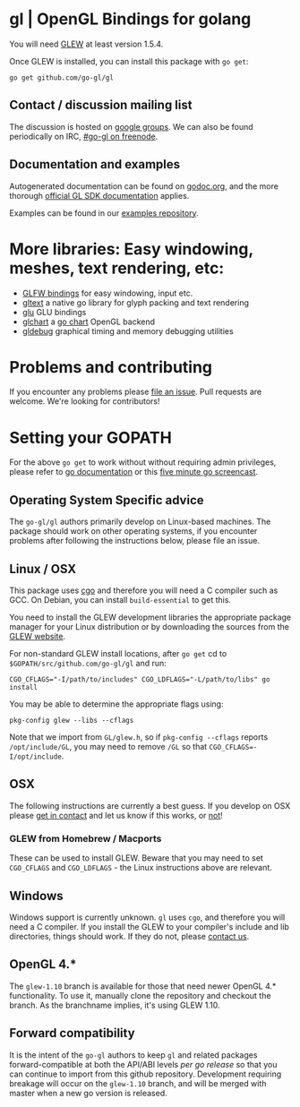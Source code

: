 gl | OpenGL Bindings for golang
===============================

You will need [GLEW](http://glew.sourceforge.net/) at least version 1.5.4.

Once GLEW is installed, you can install this package with `go get`:

    go get github.com/go-gl/gl

Contact / discussion mailing list
---------------------------------

The discussion is hosted on [google groups](https://groups.google.com/forum/#!forum/go-gl).
We can also be found periodically on IRC, [#go-gl on freenode](http://webchat.freenode.net/?randomnick=1&channels=go-gl&prompt=1).

Documentation and examples
--------------------------

Autogenerated documentation can be found on
[godoc.org](http://godoc.org/github.com/go-gl/gl), and the more thorough
[official GL SDK documentation](http://www.opengl.org/sdk/docs/man/xhtml/) applies.

Examples can be found in our [examples repository](https://github.com/go-gl/examples).

# More libraries: Easy windowing, meshes, text rendering, etc:

* [GLFW bindings](https://github.com/go-gl/glfw) for easy windowing, input etc.
* [gltext](https://github.com/go-gl/gltext) a native go library for glyph packing and text rendering
* [glu](https://github.com/go-gl/glu) GLU bindings
* [glchart](https://github.com/go-gl/glchart) a [go chart](https://github.com/vdobler/chart) OpenGL backend
* [gldebug](https://github.com/go-gl/gldebug) graphical timing and memory debugging utilities

# Problems and contributing

If you encounter any problems please [file an issue](https://github.com/go-gl/gl/issues/new).
Pull requests are welcome. We're looking for contributors!

# Setting your GOPATH

For the above `go get` to work without without requiring admin privileges,
please refer to [go documentation](http://golang.org/doc/code.html) or this
[five minute go screencast](http://www.youtube.com/watch?v=XCsL89YtqCs).

Operating System Specific advice
--------------------------------

The `go-gl/gl` authors primarily develop on Linux-based machines. The package
should work on other operating systems, if you encounter problems after following
the instructions below, please file an issue.

## Linux / OSX

This package uses [cgo](http://golang.org/cmd/cgo/) and therefore you will need
a C compiler such as GCC. On Debian, you can install `build-essential` to get this.

You need to install the GLEW development libraries the appropriate package manager
for your Linux distribution or by downloading the sources from the
[GLEW website](http://glew.sourceforge.net/).

For non-standard GLEW install locations, after `go get` cd to
`$GOPATH/src/github.com/go-gl/gl` and run:

    CGO_CFLAGS="-I/path/to/includes" CGO_LDFLAGS="-L/path/to/libs" go install

You may be able to determine the appropriate flags using:

    pkg-config glew --libs --cflags

Note that we import from `GL/glew.h`, so if `pkg-config --cflags` reports
`/opt/include/GL`, you may need to remove `/GL` so that `CGO_CFLAGS=-I/opt/include`.

## OSX

The following instructions are currently a best guess. If you develop on OSX
please [get in contact](http://go-gl.github.com) and let us know if this works,
or [not](https://github.com/go-gl/gl/issues/new)!

### GLEW from Homebrew / Macports

These can be used to install GLEW. Beware that you may need to set `CGO_CFLAGS`
and `CGO_LDFLAGS` - the Linux instructions above are relevant.

## Windows

Windows support is currently unknown. `gl` uses `cgo`, and therefore you will
need a C compiler. If you install the GLEW to your compiler's include and lib
directories, things should work. If they do not, please
[contact us](http://go-gl.github.com).

OpenGL 4.*
----------

The `glew-1.10` branch is available for those that need newer OpenGL 4.* functionality.
To use it, manually clone the repository and checkout the branch.
As the branchname implies, it's using GLEW 1.10.

Forward compatibility
---------------------

It is the intent of the `go-gl` authors to keep `gl` and related packages
forward-compatible at both the API/ABI levels _per go release_ so that you can
continue to import from this github repository. Development requiring breakage
will occur on the `glew-1.10` branch, and will be merged with master when a new go
version is released.

